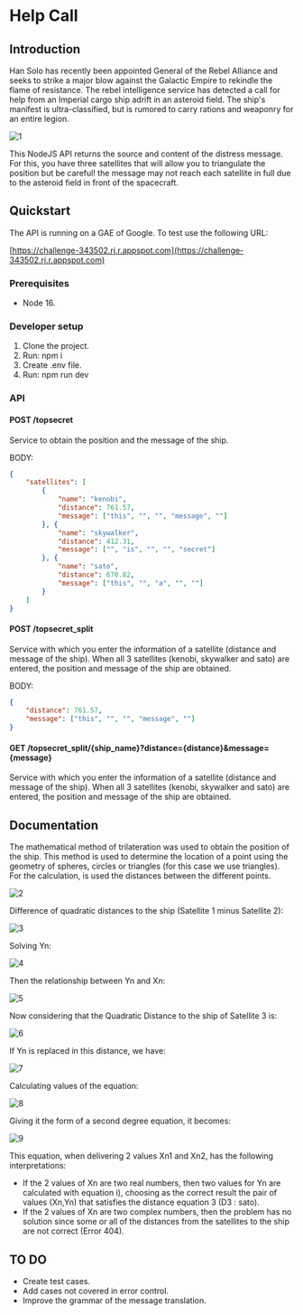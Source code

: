 # Help Call

## Introduction

Han Solo has recently been appointed General of the Rebel Alliance and seeks to strike a major blow against the Galactic Empire to rekindle the flame of resistance. The rebel intelligence service has detected a call for help from an Imperial cargo ship adrift in an asteroid field. The ship's manifest is ultra-classified, but is rumored to carry rations and weaponry for an entire legion.

![1](https://imgur.com/Ys4ishy.png)

This NodeJS API returns the source and content of the distress message. For this, you have three satellites that will allow you to triangulate the position but be careful! the message may not reach each satellite in full due to the asteroid field in front of the spacecraft.

## Quickstart

The API is running on a GAE of Google. To test use the following URL: 

[https://challenge-343502.rj.r.appspot.com](https://challenge-343502.rj.r.appspot.com)

### Prerequisites

- Node 16.

### Developer setup

1. Clone the project.
2. Run: npm i
3. Create .env file.
4. Run: npm run dev

### API

#### POST /topsecret

Service to obtain the position and the message of the ship.

BODY:
```json
{
    "satellites": [
        {
            "name": "kenobi",
            "distance": 761.57,
            "message": ["this", "", "", "message", ""]
        }, {
            "name": "skywalker",
            "distance": 412.31,
            "message": ["", "is", "", "", "secret"]
        }, {
            "name": "sato",
            "distance": 670.82,
            "message": ["this", "", "a", "", ""]
        }
    ]
}
```
#### POST /topsecret_split

Service with which you enter the information of a satellite (distance and message of the ship). When all 3 satellites (kenobi, skywalker and sato) are entered, the position and message of the ship are obtained.

BODY:
```json
{
    "distance": 761.57,
    "message": ["this", "", "", "message", ""]
}
```
#### GET /topsecret_split/{ship_name}?distance={distance}&message={message}

Service with which you enter the information of a satellite (distance and message of the ship). When all 3 satellites (kenobi, skywalker and sato) are entered, the position and message of the ship are obtained.

## Documentation

The mathematical method of trilateration was used to obtain the position of the ship. This method is used to determine the location of a point using the geometry of spheres, circles or triangles (for this case we use triangles). For the calculation, is used the distances between the different points.

![2](https://imgur.com/OlDa0uP.png)

Difference of quadratic distances to the ship (Satellite 1 minus Satellite 2):

![3](https://imgur.com/burd27Q.png)

Solving Yn:

![4](https://imgur.com/eYwcTuP.png)

Then the relationship between Yn and Xn:

![5](https://imgur.com/AqOfHH7.png)

Now considering that the Quadratic Distance to the ship of Satellite 3 is:

![6](https://imgur.com/QICw1r6.png)

If Yn is replaced in this distance, we have:

![7](https://imgur.com/XsUSqVt.png)

Calculating values of the equation:

![8](https://imgur.com/0jHIqZE.png)

Giving it the form of a second degree equation, it becomes:

![9](https://imgur.com/chEZZQv.png)

This equation, when delivering 2 values Xn1 and Xn2, has the following interpretations:

- If the 2 values of Xn are two real numbers, then two values for Yn are calculated with equation i), choosing as the correct result the pair of values (Xn,Yn) that satisfies the distance equation 3 (D3 : sato).
- If the 2 values of Xn are two complex numbers, then the problem has no solution since some or all of the distances from the satellites to the ship are not correct (Error 404).

## TO DO

- Create test cases.
- Add cases not covered in error control.
- Improve the grammar of the message translation.